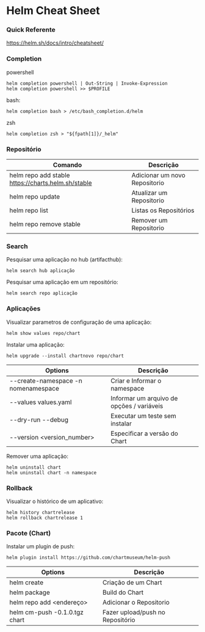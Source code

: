 # Helm Cheat Sheet

### Quick Referente

<https://helm.sh/docs/intro/cheatsheet/>


### Completion
powershell
```
helm completion powershell | Out-String | Invoke-Expression
helm completion powershell >> $PROFILE
```
bash:
```
helm completion bash > /etc/bash_completion.d/helm
```
zsh
```
helm completion zsh > "${fpath[1]}/_helm"
```

### Repositório

| Comando | Descrição | 
|---------|-----------|
| helm repo add stable https://charts.helm.sh/stable | Adicionar um novo Repositorio |
| helm repo update | Atualizar um Repositorio |
| helm repo list | Listas os Repositórios |
| helm repo remove stable | Remover um Repositorio |

### Search

Pesquisar uma aplicação no hub (artifacthub):
```
helm search hub aplicação
```

Pesquisar uma aplicação em um repositório:
```
helm search repo aplicação
```

### Aplicações

Visualizar parametros de configuração de uma aplicação:
```
helm show values repo/chart
```

Instalar uma aplicação:
```
helm upgrade --install chartnovo repo/chart
```

| Options | Descrição |
|---------|-----------|
| --create-namespace -n nomenamespace  | Criar e Informar o namespace |
| --values values.yaml | Informar um arquivo de opções / variáveis |
| --dry-run --debug | Executar um teste sem instalar |
| --version <version_number> | Especificar a versão do Chart |

Remover uma aplicação:
```
helm uninstall chart 
helm uninstall chart -n namespace
```

### Rollback

Visualizar o histórico de um aplicativo:
```
helm history chartrelease
helm rollback chartrelease 1
```

### Pacote (Chart)

Instalar um plugin de push:
```
helm plugin install https://github.com/chartmuseum/helm-push
```

| Options | Descrição |
|---------|-----------|
| helm create <chart> | Criação de um Chart |
| helm package <chart> | Build do Chart |
| helm repo add <chart> <endereço> | Adicionar o Repositorio |
| helm cm-push <chart>-0.1.0.tgz chart | Fazer upload/push no Repositório |
